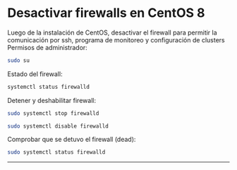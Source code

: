 ﻿# Desactivar firewalls en CentOS 8
Luego de la instalación de CentOS, desactivar el firewall para permitir la comunicación por ssh, programa de monitoreo y configuración de clusters
Permisos de administrador:
```sh
sudo su
```
Estado del firewall:
```sh
systemctl status firewalld
```
Detener y deshabilitar firewall:
```sh
sudo systemctl stop firewalld
```
```sh
sudo systemctl disable firewalld
```
Comprobar que se detuvo el firewall (dead):
```sh
sudo systemctl status firewalld
```
----------------------------------------------------------------------------
